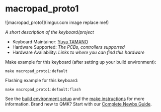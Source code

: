 # macropad_proto1

![macropad_proto1](imgur.com image replace me!)

*A short description of the keyboard/project*

* Keyboard Maintainer: [Yuya TAMANO](https://github.com/yourusername)
* Hardware Supported: *The PCBs, controllers supported*
* Hardware Availability: *Links to where you can find this hardware*

Make example for this keyboard (after setting up your build environment):

    make macropad_proto1:default

Flashing example for this keyboard:

    make macropad_proto1:default:flash

See the [build environment setup](https://docs.qmk.fm/#/getting_started_build_tools) and the [make instructions](https://docs.qmk.fm/#/getting_started_make_guide) for more information. Brand new to QMK? Start with our [Complete Newbs Guide](https://docs.qmk.fm/#/newbs).
